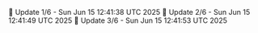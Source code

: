 📌 Update 1/6 - Sun Jun 15 12:41:38 UTC 2025
📌 Update 2/6 - Sun Jun 15 12:41:49 UTC 2025
📌 Update 3/6 - Sun Jun 15 12:41:53 UTC 2025
